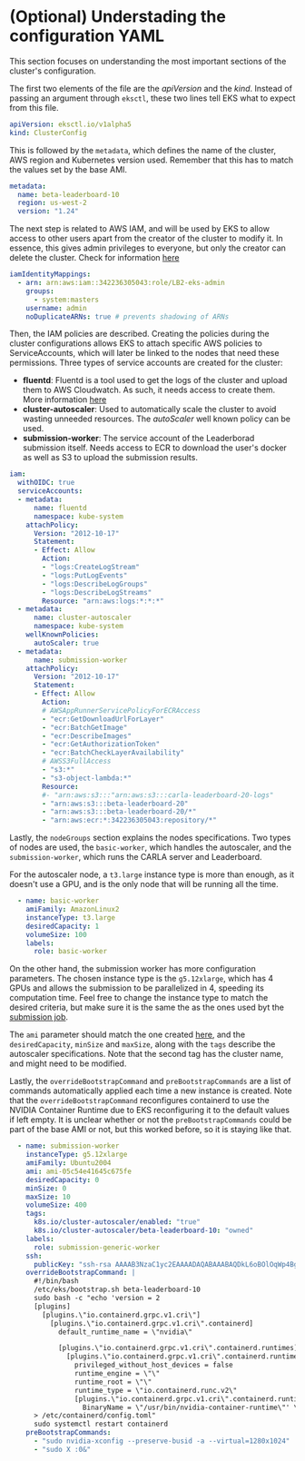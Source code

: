 # (Optional) Understading the configuration YAML

This section focuses on understanding the most important sections of the cluster's configuration.

The first two elements of the file are the *apiVersion* and the *kind*. Instead of passing an argument through `eksctl`, these two lines tell EKS what to expect from this file.
```yaml
apiVersion: eksctl.io/v1alpha5
kind: ClusterConfig
```

This is followed by the `metadata`, which defines the name of the cluster, AWS region and Kubernetes version used. Remember that this has to match the values set by the base AMI.
```yaml
metadata:
  name: beta-leaderboard-10
  region: us-west-2
  version: "1.24"
```

The next step is related to AWS IAM, and will be used by EKS to allow access to other users apart from the creator of the cluster to modify it. In essence, this gives admin privileges to everyone, but only the creator can delete the cluster. Check for information [here](3_2_granting_cluster_access.md)
```yaml
iamIdentityMappings:
  - arn: arn:aws:iam::342236305043:role/LB2-eks-admin
    groups:
      - system:masters
    username: admin
    noDuplicateARNs: true # prevents shadowing of ARNs
```

Then, the IAM policies are described. Creating the policies during the cluster configurations allows EKS to attach specific AWS policies to ServiceAccounts, which will later be linked to the nodes that need these permissions. Three types of service accounts are created for the cluster:
- **fluentd**: Fluentd is a tool used to get the logs of the cluster and upload them to AWS Cloudwatch. As such, it needs access to create them. More information [here](4_logging_results_to_cloudwatch.md)
- **cluster-autoscaler**: Used to automatically scale the cluster to avoid wasting unneeded resources. The *autoScaler* well known policy can be used.
- **submission-worker**: The service account of the Leaderborad submission itself. Needs access to ECR to download the user's docker as well as S3 to upload the submission results.
```yaml
iam:
  withOIDC: true
  serviceAccounts:
  - metadata:
      name: fluentd
      namespace: kube-system
    attachPolicy:
      Version: "2012-10-17"
      Statement:
      - Effect: Allow
        Action:
        - "logs:CreateLogStream"
        - "logs:PutLogEvents"
        - "logs:DescribeLogGroups"
        - "logs:DescribeLogStreams"
        Resource: "arn:aws:logs:*:*:*"
  - metadata:
      name: cluster-autoscaler
      namespace: kube-system
    wellKnownPolicies:
      autoScaler: true
  - metadata:
      name: submission-worker
    attachPolicy:
      Version: "2012-10-17"
      Statement:
      - Effect: Allow
        Action:
        # AWSAppRunnerServicePolicyForECRAccess
        - "ecr:GetDownloadUrlForLayer"
        - "ecr:BatchGetImage"
        - "ecr:DescribeImages"
        - "ecr:GetAuthorizationToken"
        - "ecr:BatchCheckLayerAvailability"
        # AWSS3FullAccess
        - "s3:*"
        - "s3-object-lambda:*"
        Resource:
        #- "arn:aws:s3:::"arn:aws:s3:::carla-leaderboard-20-logs"
        - "arn:aws:s3:::beta-leaderboard-20"
        - "arn:aws:s3:::beta-leaderboard-20/*"
        - "arn:aws:ecr:*:342236305043:repository/*"
```

Lastly, the `nodeGroups` section explains the nodes specifications. Two types of nodes are used, the `basic-worker`, which handles the autoscaler, and the `submission-worker`, which runs the CARLA server and Leaderboard.

For the autoscaler node, a `t3.large` instance type is more than enough, as it doesn't use a GPU, and is the only node that will be running all the time.
```yaml
  - name: basic-worker
    amiFamily: AmazonLinux2
    instanceType: t3.large
    desiredCapacity: 1
    volumeSize: 100
    labels:
      role: basic-worker
```

On the other hand, the submission worker has more configuration parameters. The chosen instance type is the `g5.12xlarge`, which has 4 GPUs and allows the submission to be parallelized in 4, speeding its computation time. Feel free to change the instance type to match the desired criteria, but make sure it is the same the as the ones used byt the [submission job](../jobs/carla-benchmark-job.yaml).

The `ami` parameter should match the one created [here](2_creation_of_the_base_ami.md), and the `desiredCapacity`, `minSize` and `maxSize`, along with the `tags` describe the autoscaler specifications. Note that the second tag has the cluster name, and might need to be modified.

Lastly, the `overrideBootstrapCommand` and `preBootstrapCommands` are a list of commands automatically applied each time a new instance is created. Note that the `overrideBootstrapCommand` reconfigures containerd to use the NVIDIA Container Runtime due to EKS reconfiguring it to the default values if left empty. It is unclear whether or not the `preBootstrapCommands` could be part of the base AMI or not, but this worked before, so it is staying like that.

```yaml
  - name: submission-worker
    instanceType: g5.12xlarge
    amiFamily: Ubuntu2004
    ami: ami-05c54e41645c675fe
    desiredCapacity: 0
    minSize: 0
    maxSize: 10
    volumeSize: 400
    tags:
      k8s.io/cluster-autoscaler/enabled: "true"
      k8s.io/cluster-autoscaler/beta-leaderboard-10: "owned"
    labels:
      role: submission-generic-worker
    ssh:
      publicKey: "ssh-rsa AAAAB3NzaC1yc2EAAAADAQABAAABAQDkL6oBOlOqWp4BgOIsQnHQkaPCEGQjdqwWPy1WXLPEnjMLQ3iFGK+zMJ3VNhYujhemn2Yxja8Yw+a0MWv0OfV9TTcW6gsjsBuZyBA0g7OkaFFrAiEi42gajqqnBCEpbEL8/+MYnOHSYCqIXi7yyzHwDGuUzBsyTTsbAmdvuQ8o7sh7QH0Ncw5Z7605RTQI1MxP2zAQdl/UdZipFH9Q3pCidwWLJ3WFYTvKkhpEjiUyrf2sfPya89yFQdfLytpX4mW/YRsvLIoBElJYDkcAkyGPU6N0o+CoXyFg1ezvB9rXFsW1XgRf4ZR3nKxiM9yi1N1Z0/rf5hUWseNRt6/Xl0pn"
    overrideBootstrapCommand: |
      #!/bin/bash
      /etc/eks/bootstrap.sh beta-leaderboard-10
      sudo bash -c "echo 'version = 2
      [plugins]
        [plugins.\"io.containerd.grpc.v1.cri\"]
          [plugins.\"io.containerd.grpc.v1.cri\".containerd]
            default_runtime_name = \"nvidia\"

            [plugins.\"io.containerd.grpc.v1.cri\".containerd.runtimes]
              [plugins.\"io.containerd.grpc.v1.cri\".containerd.runtimes.nvidia]
                privileged_without_host_devices = false
                runtime_engine = \"\"
                runtime_root = \"\"
                runtime_type = \"io.containerd.runc.v2\"
                [plugins.\"io.containerd.grpc.v1.cri\".containerd.runtimes.nvidia.options]
                  BinaryName = \"/usr/bin/nvidia-container-runtime\"' \
      > /etc/containerd/config.toml"
      sudo systemctl restart containerd
    preBootstrapCommands:
      - "sudo nvidia-xconfig --preserve-busid -a --virtual=1280x1024"
      - "sudo X :0&"
```


